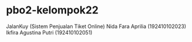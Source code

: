# pbo2-kelompok22

JalanKuy (Sistem Penjualan Tiket Online)
Nida Fara Aprilia (192410102023)
Ikfira Agustina Putri (192410102051)

